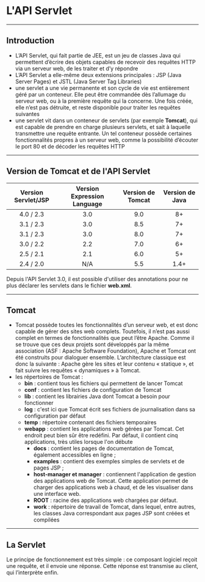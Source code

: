 # L'API Servlet

----

## Introduction

- L’API Servlet, qui fait partie de JEE, est un jeu de classes Java qui permettent d’écrire des objets capables de recevoir des requêtes HTTP via un serveur web, de les traiter et d’y répondre
- L’API Servlet a elle-même deux extensions principales : JSP (Java Server Pages) et JSTL (Java Server Tag Libraries)
- une servlet a une vie permanente et son cycle de vie est entièrement géré par un conteneur. Elle peut être commandée dès l’allumage du serveur web, ou à la première requête qui la concerne. Une fois créée, elle n’est pas détruite, et reste disponible pour traiter les requêtes suivantes
- une servlet vit dans un conteneur de servlets (par exemple **Tomcat**), qui est capable de prendre en charge plusieurs servlets, et sait à laquelle transmettre une requête entrante. Un tel conteneur possède certaines fonctionnalités propres à un serveur web, comme la possibilité d’écouter le port 80 et de décoder les requêtes HTTP

----

## Version de Tomcat et de l'API Servlet

| Version Servlet/JSP | Version Expression Language | Version de Tomcat      | Version de Java |
| :---:               | :---:                       | :---:                  | :---:           |
| 4.0 / 2.3           | 3.0                         | 9.0                    | 8+              |
| 3.1 / 2.3           | 3.0                         | 8.5                    | 7+              |
| 3.1 / 2.3           | 3.0                         | 8.0                    | 7+              |
| 3.0 / 2.2           | 2.2                         | 7.0                    | 6+              |
| 2.5 / 2.1           | 2.1                         | 6.0                    | 5+              |
| 2.4 / 2.0           | N/A                         | 5.5                    | 1.4+            |

Depuis l'API Servlet 3.0, il est possible d'utiliser des annotations pour ne plus déclarer les servlets dans le fichier **web.xml**.

----

## Tomcat

- Tomcat possède toutes les fonctionnalités d’un serveur web, et est donc capable de gérer des sites web complets. Toutefois, il n’est pas aussi complet en termes de fonctionnalités que peut l’être Apache. Comme il se trouve que ces deux projets sont développés par la même association (ASF : Apache Software Foundation), Apache et Tomcat ont été construits pour dialoguer ensemble. L’architecture classique est donc la suivante : Apache gère les sites et leur contenu « statique », et fait suivre les requêtes « dynamiques » à Tomcat.
- les répertoires de Tomcat :
    - **bin** : contient tous les fichiers qui permettent de lancer Tomcat
    - **conf** : contient les fichiers de configuration de Tomcat
    - **lib** :  contient les librairies Java dont Tomcat a besoin pour fonctionner
    - **log** : c'est ici que Tomcat écrit ses fichiers de journalisation dans sa configuration par défaut
    - **temp** : répertoire contenant des fichiers temporaires
    - **webapp** :  contient les applications web gérées par Tomcat. Cet endroit peut bien sûr être redéfini. Par défaut, il contient cinq applications, très utiles lorsque l'on débute
        - **docs** : contient les pages de documentation de Tomcat, également accessibles en ligne ;
        - **examples** : contient des exemples simples de servlets et de pages JSP ;
        - **host-manager et manager** : contiennent l'application de gestion des applications web de Tomcat. Cette application permet de charger des applications web à chaud, et de les visualiser dans une interface web.
        - **ROOT** : racine des applications web chargées par défaut.
        - **work** : répertoire de travail de Tomcat, dans lequel, entre autres, les classes Java correspondant aux pages JSP sont créées et compilées

----

## La Servlet

Le principe de fonctionnement est très simple : ce composant logiciel reçoit une requête, et il envoie une réponse. Cette réponse est transmise au client, qui l’interprète enfin.